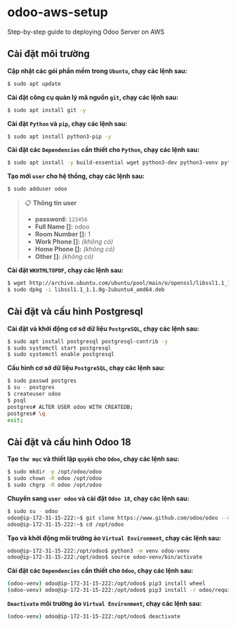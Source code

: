 # odoo-aws-setup
Step-by-step guide to deploying Odoo Server on AWS

Cài đặt môi trường
----

**Cập nhật các gói phần mềm trong `Ubuntu`, chạy các lệnh sau:**

```bash
$ sudo apt update
```

**Cài đặt công cụ quản lý mã nguồn `git`, chạy các lệnh sau:**

```bash
$ sudo apt install git -y
```

**Cài đặt `Python` và `pip`, chạy các lệnh sau:**

```bash
$ sudo apt install python3-pip -y
```

**Cài đặt các `Dependencies` cần thiết cho `Python`, chạy các lệnh sau:**

```bash
$ sudo apt install -y build-essential wget python3-dev python3-venv python3-wheel libfreetype6-dev libxml2-dev libzip-dev libldap2-dev libsasl2-dev python3-setuptools node-less libjpeg-dev zlib1g-dev libpq-dev libxslt1-dev libldap2-dev libtiff5-dev libjpeg8-dev libopenjp2-7-dev liblcms2-dev libwebp-dev libfribidi-dev libxcb1-dev
```

**Tạo mới `user` cho hệ thống, chạy các lệnh sau:**

```bash
$ sudo adduser odoo
```

> 📋 **Thông tin user**
>
> - **password:** `123456`
> - **Full Name []:** odoo
> - **Room Number []:** 1
> - **Work Phone []:** _(không có)_
> - **Home Phone []:** _(không có)_
> - **Other []:** _(không có)_

**Cài đặt `WKHTMLTOPDF`, chạy các lệnh sau:**

```bash
$ wget http://archive.ubuntu.com/ubuntu/pool/main/o/openssl/libssl1.1_1.1.0g-2ubuntu4_amd64.deb
$ sudo dpkg -i libssl1.1_1.1.0g-2ubuntu4_amd64.deb
```

Cài đặt và cấu hình Postgresql
----

**Cài đặt và khởi động cơ sở dữ liệu `PostgreSQL`, chạy các lệnh sau:**

```bash
$ sudo apt install postgresql postgresql-contrib -y
$ sudo systemctl start postgresql
$ sudo systemctl enable postgresql
```

**Cấu hình cơ sở dữ liệu `PostgreSQL`, chạy các lệnh sau:**

```bash
$ sudo passwd postgres
$ su - postgres
$ createuser odoo
$ psql
postgres# ALTER USER odoo WITH CREATEDB;
postgres# \q
exit;
```

Cài đặt và cấu hình Odoo 18
----

**Tạo `thư mục` và thiết lập `quyền` cho `Odoo`, chạy các lệnh sau:**

```bash
$ sudo mkdir -p /opt/odoo/odoo
$ sudo chown -R odoo /opt/odoo
$ sudo chgrp -R odoo /opt/odoo
```

**Chuyển sang `user odoo` và cài đặt `Odoo 18`, chạy các lệnh sau:**

```bash
$ sudo su - odoo
odoo@ip-172-31-15-222:~$ git clone https://www.github.com/odoo/odoo --depth 1 --branch 18.0 /opt/odoo/odoo
odoo@ip-172-31-15-222:~$ cd /opt/odoo
```

**Tạo và khởi động môi trường ảo `Virtual Environment`, chạy các lệnh sau:**

```bash
odoo@ip-172-31-15-222:/opt/odoo$ python3 -m venv odoo-venv
odoo@ip-172-31-15-222:/opt/odoo$ source odoo-venv/bin/activate
```

**Cài đặt các `Dependencies` cần thiết cho `Odoo`, chạy các lệnh sau:**
```bash
(odoo-venv) odoo@ip-172-31-15-222:/opt/odoo$ pip3 install wheel
(odoo-venv) odoo@ip-172-31-15-222:/opt/odoo$ pip3 install -r odoo/requirements.txt
```

**`Deactivate` môi trường ảo `Virtual Environment`, chạy các lệnh sau:**
```bash
(odoo-venv) odoo@ip-172-31-15-222:/opt/odoo$ deactivate
```

